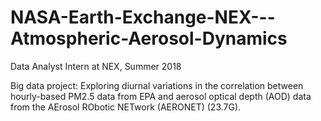 # NASA-Earth-Exchange-NEX---Atmospheric-Aerosol-Dynamics

Data Analyst Intern at NEX, Summer 2018 

Big data project: Exploring diurnal variations in the correlation between hourly-based PM2.5 data from EPA and aerosol optical depth (AOD) data from the AErosol RObotic NETwork (AERONET) (23.7G). 
